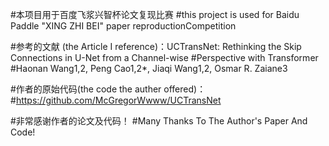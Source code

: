 #本项目用于百度飞浆兴智杯论文复现比赛
#this project is used for Baidu Paddle "XING ZHI BEI"  paper reproductionCompetition 

#参考的文献 (the Article I reference)：UCTransNet: Rethinking the Skip Connections in U-Net from a Channel-wise
#Perspective with Transformer
#Haonan Wang1,2, Peng Cao1,2*, Jiaqi Wang1,2, Osmar R. Zaiane3

#作者的原始代码(the code the auther offered)：
#https://github.com/McGregorWwww/UCTransNet

#非常感谢作者的论文及代码！
#Many Thanks To The Author's Paper And Code!
